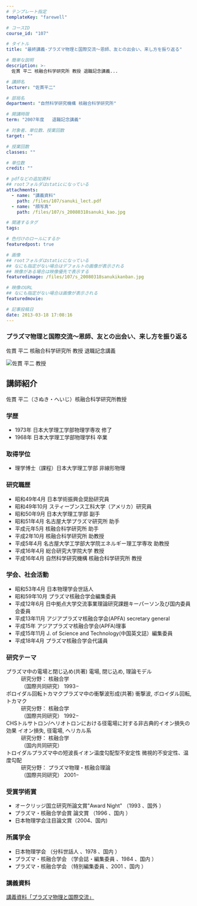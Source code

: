 ```yaml
---
# テンプレート指定
templateKey: "farewell"

# コースID
course_id: "107"

# タイトル
title: "最終講義-プラズマ物理と国際交流〜恩師、友との出会い、来し方を振り返る"

# 簡単な説明
description: >-
  佐貫 平二 核融合科学研究所 教授 退職記念講義...

# 講師名
lecturer: "佐貫平二"

# 部局名
department: "自然科学研究機構 核融合科学研究所"

# 開講時限
term: "2007年度	退職記念講義"

# 対象者、単位数、授業回数
target: ""

# 授業回数
classes: ""

# 単位数
credit: ""

# pdfなどの追加資料
## rootフォルダはstaticになっている
attachments: 
  - name: "講義資料" 
    path: /files/107/sanuki_lect.pdf
  - name: "顔写真" 
    path: /files/107/s_20080318sanuki_kao.jpg

# 関連するタグ
tags:

# 色付けのロールにするか
featuredpost: true

# 画像
## rootフォルダはstaticになっている
## なにも指定がない場合はデフォルトの画像が表示される
## 映像がある場合は映像優先で表示する
featuredimage: /files/107/s_20080318sanukikanban.jpg

# 映像のURL
## なにも指定がない場合は画像が表示される
featuredmovie: 

# 記事投稿日
date: 2013-03-18 17:08:16
---
```


### プラズマ物理と国際交流〜恩師、友との出会い、来し方を振り返る

佐貫 平二 核融合科学研究所 教授 退職記念講義

![佐貫 平二 教授](/files/107/s_20080318sanuki_kao.jpg) 
## 講師紹介

佐貫 平二（さぬき・へいじ）核融合科学研究所教授

### 学歴

* 1973年 日本大学理工学部物理学専攻 修了
* 1968年 日本大学理工学部物理学科 卒業

### 取得学位

* 理学博士（課程）日本大学理工学部 非線形物理

### 研究職歴

* 昭和49年4月 日本学術振興会奨励研究員
* 昭和49年10月 スティーブンス工科大学（アメリカ）研究員
* 昭和50年9月 日本大学理工学部 副手
* 昭和51年4月 名古屋大学プラズマ研究所 助手
* 平成元年5月 核融合科学研究所 助手
* 平成2年10月 核融合科学研究所 助教授
* 平成5年4月 名古屋大学工学部大学院エネルギー理工学専攻 助教授
* 平成16年4月 総合研究大学院大学 教授
* 平成16年4月 自然科学研究機構 核融合科学研究所 教授

### 学会、社会活動

* 昭和53年4月 日本物理学会世話人
* 昭和59年10月 プラズマ核融合学会編集委員
* 平成12年6月 日中拠点大学交流事業理論研究課題キーパーソン及び国内委員会委員
* 平成13年11月 アジアプラズマ核融合学会(APFA) secretary general
* 平成15年 アジアプラズマ核融合学会(APFA)理事
* 平成15年11月 J. of Science and Technology(中国英文誌）編集委員
* 平成18年4月 プラズマ核融合学会代議員

### 研究テーマ

<dl>
<dt>
プラズマ中の電場と閉じ込め(共著) 電場, 閉じ込め, 理論モデル
</dt>

<dd>
研究分野： 核融合学
</dd>

<dd>
（国際共同研究） 1993−
</dd>

<dt>
ポロイダル回転トカマクプラズマ中の衝撃波形成(共著) 衝撃波, ポロイダル回転, トカマク
</dt>

<dd>
研究分野： 核融合学
</dd>

<dd>
（国際共同研究） 1992−
</dd>

<dt>
CHSトルサトロン/ヘリオトロンにおける径電場に対する非古典的イオン損失の効果 イオン損失, 径電場, ヘリカル系

<dt>
<dd>
研究分野： 核融合学
</dd>

<dd>
（国内共同研究）
</dd>

<dt>
トロイダルプラズマ中の短波長イオン温度勾配型不安定性 微視的不安定性、温度勾配

<dt>
<dd>
研究分野： プラズマ物理・核融合理論
</dd>

<dd>
（国際共同研究） 2001−
</dd></li> </dl>

<h3>
受賞学術賞
</h3>

<ul>
<li>
オークリッジ国立研究所論文賞"Award Night" （1993 、国外 ）
</li>
<li>
プラズマ・核融合学会賞 論文賞 （1996 、国内 ）
</li>
<li>
日本物理学会注目論文賞（2004、国内)
</li>
</ul>

<h3>
所属学会
</h3>

<ul>
<li>
日本物理学会 （分科世話人 、1978 、国内 ）
</li>
<li>
プラズマ・核融合学会 （学会誌・編集委員 、1984 、国内 ）
</li>
<li>
プラズマ・核融合学会 （特別編集委員 、2001 、国内 ）
</li>
</ul>

### 講義資料

[講義資料「プラズマ物理と国際交流」](/files/107/sanuki_lect.pdf) 
